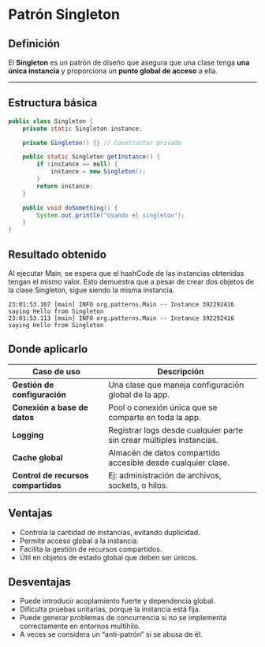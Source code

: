 # Patrón Singleton

## Definición
El **Singleton** es un patrón de diseño que asegura que una clase tenga **una única instancia** y proporciona un **punto global de acceso** a ella.

---

## Estructura básica
```java
public class Singleton {
    private static Singleton instance;

    private Singleton() {} // Constructor privado

    public static Singleton getInstance() {
        if (instance == null) {
            instance = new Singleton();
        }
        return instance;
    }

    public void doSomething() {
        System.out.println("Usando el singleton");
    }
}
```
## Resultado obtenido
Al ejecutar Main, se espera que el hashCode de las instancias obtenidas tengan el mismo valor. Esto demuestra que a pesar de crear dos objetos de la clase Singleton, sigue siendo la misma instancia.
```
23:01:53.107 [main] INFO org.patterns.Main -- Instance 392292416 saying Hello from Singleton
23:01:53.113 [main] INFO org.patterns.Main -- Instance 392292416 saying Hello from Singleton
```
## Donde aplicarlo

| Caso de uso                         | Descripción                                                          |
| ----------------------------------- | -------------------------------------------------------------------- |
| **Gestión de configuración**        | Una clase que maneja configuración global de la app.                 |
| **Conexión a base de datos**        | Pool o conexión única que se comparte en toda la app.                |
| **Logging**                         | Registrar logs desde cualquier parte sin crear múltiples instancias. |
| **Cache global**                    | Almacén de datos compartido accesible desde cualquier clase.         |
| **Control de recursos compartidos** | Ej: administración de archivos, sockets, o hilos.                    |

## Ventajas
- Controla la cantidad de instancias, evitando duplicidad.
- Permite acceso global a la instancia.
- Facilita la gestión de recursos compartidos.
- Útil en objetos de estado global que deben ser únicos.

## Desventajas 
- Puede introducir acoplamiento fuerte y dependencia global.
- Dificulta pruebas unitarias, porque la instancia está fija.
- Puede generar problemas de concurrencia si no se implementa correctamente en entornos multihilo.
- A veces se considera un “anti-patrón” si se abusa de él.